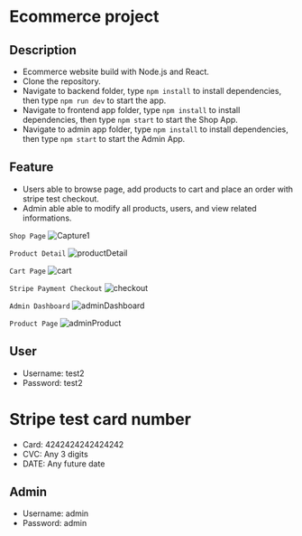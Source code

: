 # Ecommerce project

## Description
- Ecommerce website build with Node.js and React.
- Clone the repository.
- Navigate to backend folder, type `npm install` to install dependencies, then type `npm run dev` to start the app.
- Navigate to frontend app folder, type `npm install` to install dependencies, then type `npm start` to start the Shop App.
- Navigate to admin app folder, type `npm install` to install dependencies, then type `npm start` to start the Admin App.

## Feature
- Users able to browse page, add products to cart and place an order with stripe test checkout.
- Admin able able to modify all products, users, and view related informations.

`Shop Page`
![Capture1](https://user-images.githubusercontent.com/72901256/157584255-3ddc854c-648f-48fd-ab50-29ef9e941e3e.PNG)

`Product Detail`
![productDetail](https://user-images.githubusercontent.com/72901256/157584717-b342be65-b3d6-4a6a-a948-38b38455de86.PNG)

`Cart Page`
![cart](https://user-images.githubusercontent.com/72901256/157584693-d727ff87-86a1-49a4-98eb-62411310e2b4.PNG)

`Stripe Payment Checkout`
![checkout](https://user-images.githubusercontent.com/72901256/157584764-e6b8a1cb-9d28-45af-b127-2733e274bb1a.PNG)

`Admin Dashboard`
![adminDashboard](https://user-images.githubusercontent.com/72901256/157584812-cf1c5fc1-5e87-4ecf-83c3-d827720d0b44.PNG)

`Product Page`
![adminProduct](https://user-images.githubusercontent.com/72901256/157584902-69811eac-0d01-4f5d-a5d2-836ca9d5273a.PNG)


## User
- Username: test2
- Password: test2

# Stripe test card number
- Card: 4242424242424242
- CVC: Any 3 digits
- DATE: Any future date

## Admin
- Username: admin
- Password: admin
